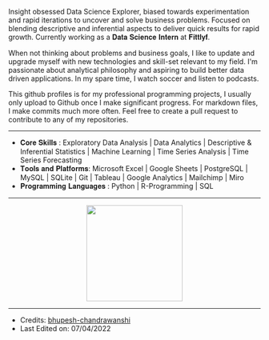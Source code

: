 Insight obsessed Data Science Explorer, biased towards experimentation and rapid iterations to uncover and solve business problems. Focused on blending descriptive and inferential aspects to deliver quick results for rapid growth. Currently working as a 𝐃𝐚𝐭𝐚 𝐒𝐜𝐢𝐞𝐧𝐜𝐞 𝐈𝐧𝐭𝐞𝐫𝐧 at 𝐅𝐢𝐭𝐭𝐥𝐲𝐟.

When not thinking about problems and business goals, I like to update and upgrade myself with new technologies and skill-set relevant to my field. I'm passionate about analytical philosophy and aspiring to build better data driven applications. In my spare time, I watch soccer and listen to podcasts.

This github profiles is for my professional programming projects, I usually only upload to Github once I make significant progress. For markdown files, I make commits much more often. Feel free to create a pull request to contribute to any of my repositories.

<hr/>

- 𝐂𝐨𝐫𝐞 𝐒𝐤𝐢𝐥𝐥𝐬 : Exploratory Data Analysis | Data Analytics | Descriptive & Inferential Statistics | Machine Learning | Time Series Analysis | Time Series Forecasting
- 𝐓𝐨𝐨𝐥𝐬 𝐚𝐧𝐝 𝐏𝐥𝐚𝐭𝐟𝐨𝐫𝐦𝐬: Microsoft Excel | Google Sheets | PostgreSQL | MySQL | SQLite | Git | Tableau | Google Analytics | Mailchimp | Miro
- 𝐏𝐫𝐨𝐠𝐫𝐚𝐦𝐦𝐢𝐧𝐠 𝐋𝐚𝐧𝐠𝐮𝐚𝐠𝐞𝐬 : Python | R-Programming | SQL

<hr/>

<div align="center">
<a href="https://github.com/anuraghazra/github-readme-stats">
  <img align="center" src="https://github-readme-stats.vercel.app/api?username=bhupesh-chandrawanshi&show_icons=true&count_private=true&theme=prussian" height="192px"/></a>
</a>
</div>

<hr/>

- Credits: [bhupesh-chandrawanshi](https://github.com/bhupesh-chandrawanshi)
- Last Edited on: 07/04/2022
